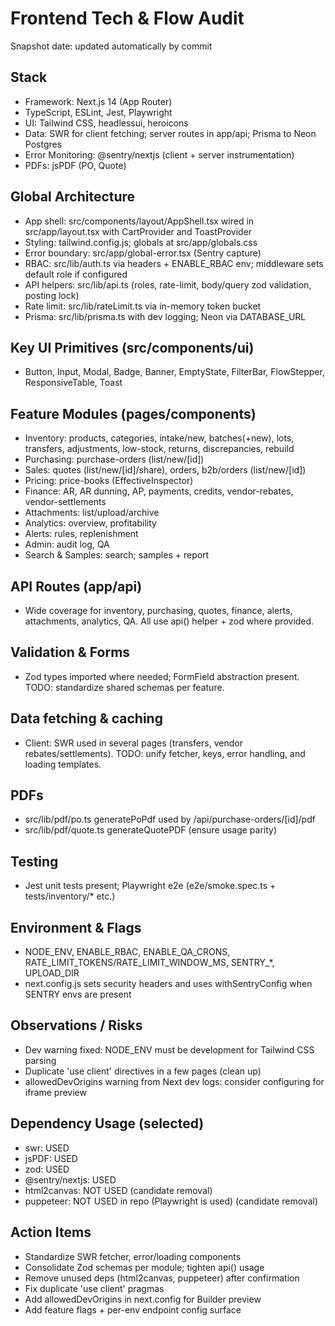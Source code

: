 # Frontend Tech & Flow Audit

Snapshot date: updated automatically by commit

## Stack
- Framework: Next.js 14 (App Router)
- TypeScript, ESLint, Jest, Playwright
- UI: Tailwind CSS, headlessui, heroicons
- Data: SWR for client fetching; server routes in app/api; Prisma to Neon Postgres
- Error Monitoring: @sentry/nextjs (client + server instrumentation)
- PDFs: jsPDF (PO, Quote)

## Global Architecture
- App shell: src/components/layout/AppShell.tsx wired in src/app/layout.tsx with CartProvider and ToastProvider
- Styling: tailwind.config.js; globals at src/app/globals.css
- Error boundary: src/app/global-error.tsx (Sentry capture)
- RBAC: src/lib/auth.ts via headers + ENABLE_RBAC env; middleware sets default role if configured
- API helpers: src/lib/api.ts (roles, rate-limit, body/query zod validation, posting lock)
- Rate limit: src/lib/rateLimit.ts via in-memory token bucket
- Prisma: src/lib/prisma.ts with dev logging; Neon via DATABASE_URL

## Key UI Primitives (src/components/ui)
- Button, Input, Modal, Badge, Banner, EmptyState, FilterBar, FlowStepper, ResponsiveTable, Toast

## Feature Modules (pages/components)
- Inventory: products, categories, intake/new, batches(+new), lots, transfers, adjustments, low-stock, returns, discrepancies, rebuild
- Purchasing: purchase-orders (list/new/[id])
- Sales: quotes (list/new/[id]/share), orders, b2b/orders (list/new/[id])
- Pricing: price-books (EffectiveInspector)
- Finance: AR, AR dunning, AP, payments, credits, vendor-rebates, vendor-settlements
- Attachments: list/upload/archive
- Analytics: overview, profitability
- Alerts: rules, replenishment
- Admin: audit log, QA
- Search & Samples: search; samples + report

## API Routes (app/api)
- Wide coverage for inventory, purchasing, quotes, finance, alerts, attachments, analytics, QA. All use api() helper + zod where provided.

## Validation & Forms
- Zod types imported where needed; FormField abstraction present. TODO: standardize shared schemas per feature.

## Data fetching & caching
- Client: SWR used in several pages (transfers, vendor rebates/settlements). TODO: unify fetcher, keys, error handling, and loading templates.

## PDFs
- src/lib/pdf/po.ts generatePoPdf used by /api/purchase-orders/[id]/pdf
- src/lib/pdf/quote.ts generateQuotePDF (ensure usage parity)

## Testing
- Jest unit tests present; Playwright e2e (e2e/smoke.spec.ts + tests/inventory/* etc.)

## Environment & Flags
- NODE_ENV, ENABLE_RBAC, ENABLE_QA_CRONS, RATE_LIMIT_TOKENS/RATE_LIMIT_WINDOW_MS, SENTRY_*, UPLOAD_DIR
- next.config.js sets security headers and uses withSentryConfig when SENTRY envs are present

## Observations / Risks
- Dev warning fixed: NODE_ENV must be development for Tailwind CSS parsing
- Duplicate 'use client' directives in a few pages (clean up)
- allowedDevOrigins warning from Next dev logs: consider configuring for iframe preview

## Dependency Usage (selected)
- swr: USED
- jsPDF: USED
- zod: USED
- @sentry/nextjs: USED
- html2canvas: NOT USED (candidate removal)
- puppeteer: NOT USED in repo (Playwright is used) (candidate removal)

## Action Items
- Standardize SWR fetcher, error/loading components
- Consolidate Zod schemas per module; tighten api() usage
- Remove unused deps (html2canvas, puppeteer) after confirmation
- Fix duplicate 'use client' pragmas
- Add allowedDevOrigins in next.config for Builder preview
- Add feature flags + per-env endpoint config surface

